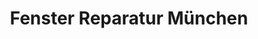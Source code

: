 ---
  title: Fenster Reparatur München
  image_link: ./assets/images/fensterreparaturmuenchen.png
  page_link: https://www.fensterreparaturmuenchen.de/
---